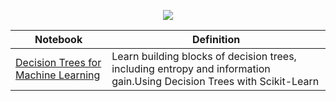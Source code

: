 <p align="center">
  <img src="http://scikit-learn.org/stable/_images/scikit-learn-logo-notext.png">
  </p>
 



| Notebook                                                                                                                                                                                | Definition                                                                                                             |
|-----------------------------------------------------------------------------------------------------------------------------------------------------------------------------------------|------------------------------------------------------------------------------------------------------------------------|
| [Decision Trees for Machine Learning](http://nbviewer.jupyter.org/github/FauziMaulana/LearnMachineLearning/blob/master/Decision-Tree/Decision%20Trees%20for%20Machine%20Learning.ipynb) | Learn building blocks of decision trees, including entropy and information gain.Using Decision Trees with Scikit-Learn |
